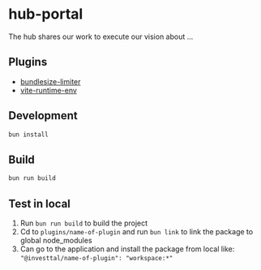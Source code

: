 # hub-portal
The hub shares our work to execute our vision about ...

## Plugins

- [bundlesize-limiter](./plugins/bundlesize-limiter)
- [vite-runtime-env](./plugins/vite-runtime-env)

## Development

```bash
bun install
```
## Build

```bash
bun run build
```

## Test in local

1. Run `bun run build` to build the project
2. Cd to `plugins/name-of-plugin` and run `bun link` to link the package to global node_modules
3. Can go to the application and install the package from local like: `"@investtal/name-of-plugin": "workspace:*"`
